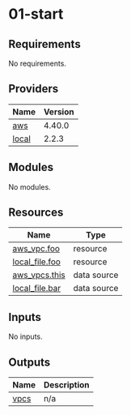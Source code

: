# 01-start

<!-- BEGINNING OF PRE-COMMIT-TERRAFORM DOCS HOOK -->
## Requirements

No requirements.

## Providers

| Name | Version |
|------|---------|
| <a name="provider_aws"></a> [aws](#provider\_aws) | 4.40.0 |
| <a name="provider_local"></a> [local](#provider\_local) | 2.2.3 |

## Modules

No modules.

## Resources

| Name | Type |
|------|------|
| [aws_vpc.foo](https://registry.terraform.io/providers/hashicorp/aws/latest/docs/resources/vpc) | resource |
| [local_file.foo](https://registry.terraform.io/providers/hashicorp/local/latest/docs/resources/file) | resource |
| [aws_vpcs.this](https://registry.terraform.io/providers/hashicorp/aws/latest/docs/data-sources/vpcs) | data source |
| [local_file.bar](https://registry.terraform.io/providers/hashicorp/local/latest/docs/data-sources/file) | data source |

## Inputs

No inputs.

## Outputs

| Name | Description |
|------|-------------|
| <a name="output_vpcs"></a> [vpcs](#output\_vpcs) | n/a |
<!-- END OF PRE-COMMIT-TERRAFORM DOCS HOOK -->
